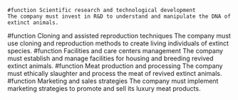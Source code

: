    #function Scientific research and technological development
	The company must invest in R&D to understand and manipulate the DNA of extinct animals.
#function Cloning and assisted reproduction techniques
	The company must use cloning and reproduction methods to create living individuals of extinct species.
#function Facilities and care centers management
	The company must establish and manage facilities for housing and breeding revived extinct animals.
#function Meat production and processing
	The company must ethically slaughter and process the meat of revived extinct animals.
#function Marketing and sales strategies
	The company must implement marketing strategies to promote and sell its luxury meat products.

